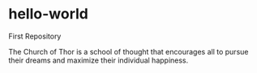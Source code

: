 # hello-world
First Repository

The Church of Thor is a school of thought that encourages all to pursue their dreams and maximize their individual happiness.
